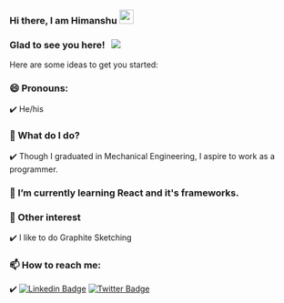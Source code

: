 ### Hi there, I am Himanshu <img src="https://media.giphy.com/media/hvRJCLFzcasrR4ia7z/giphy.gif" width="25px">

### Glad to see you here! &nbsp; ![](https://visitor-badge.glitch.me/badge?page_id=himrd95.himrd95)
Here are some ideas to get you started:

### 😄 Pronouns: 
  ✔️ He/his

### 🔭 What do I do?
  ✔️ Though I graduated in Mechanical Engineering, I aspire to work as a programmer.

### 🌱 I’m currently learning React and it's frameworks.

### 👯 Other interest
  ✔️ I like to do Graphite Sketching 

### 📫 How to reach me:
  ✔️ [![Linkedin Badge](https://img.shields.io/badge/-LinkedIn-0e76a8?style=flat-square&logo=Linkedin&logoColor=white)](https://www.linkedin.com/in/himanshu-dwivedi-861205112/) [![Twitter Badge](https://img.shields.io/badge/-Twitter-00acee?style=flat-square&logo=Twitter&logoColor=white)](https://twitter.com/himansh03285202)

